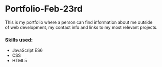 # Portfolio-Feb-23rd

This is my portfolio where a person can find information about me outside of web development, my contact info and links to my most relevant projects. 

### Skills used:
* JavaScript ES6
* CSS 
* HTML5
